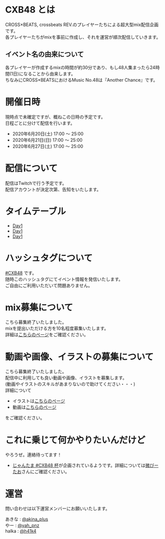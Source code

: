 # CXB48 とは
CROSS×BEATS, crossbeats REV.のプレイヤーたちによる超大型mix配信企画です。  
各プレイヤーたちがmixを事前に作成し、それを運営が順次配信していきます。  

## イベント名の由来について
各プレイヤーが作成するmixの時間が約30分であり、もし48人集まったら24時間(1日)になることから由来します。  
ちなみにCROSS×BEATSにおけるMusic No.48は『Another Chance』です。

# 開催日時
現時点で未確定ですが、概ねこの日時の予定です。  
日程ごとに分けて配信を行います。  
- 2020年6月20日(土) 17:00 ～ 25:00  
- 2020年6月21日(日) 17:00 ～ 25:00  
- 2020年6月27日(土) 17:00 ～ 25:00  

# 配信について
配信はTwitchで行う予定です。  
配信アカウントが決定次第、告知をいたします。

# タイムテーブル
- [Day1](/timetable/Day1.md)
- [Day1](/timetable/Day2.md)
- [Day1](/timetable/Day3.md)  

# ハッシュタグについて
[#CXB48](https://twitter.com/search?q=%23CXB48) です。  
随時このハッシュタグにてイベント情報を発信いたします。  
ご自由にご利用いただいて問題ありません。

# mix募集について
こちら募集終了いたしました。  
mixを提出いただける方を10名程度募集いたします。  
詳細は[こちらのページ](/recrute/mix.md)をご確認ください。

# 動画や画像、イラストの募集について
こちら募集終了いたしました。  
配信中に利用しても良い動画や画像、イラストを募集します。  
(動画やイラストのスキルがあまりないので助けてください・・・)  
詳細について
- イラストは[こちらのページ](/recrute/illust.md)
- 動画は[こちらのページ](/recrute/movie.md)

をご確認ください。

# これに乗じて何かやりたいんだけど
やろうぜ。連絡待ってます！
- [じゃんたま #CXB48 杯](https://docs.google.com/forms/d/1yYJK-gx8FtqIBk3sXuCE4KSBZIp4LTj-ll5YVM0rt7w/viewform?edit_requested=true)が企画されているようです。詳細については[微びーたお](https://twitter.com/CROSSXBEATAO)さんにご確認ください。

# 運営
問い合わせは以下運営メンバーにお願いいたします。  
  
あきな : [@akina_plus](https://twitter.com/akina_plus)  
やー : [@yah_pnz](https://twitter.com/yah_pnz)  
halka : [@h41k4](https://twitter.com/h41k4)